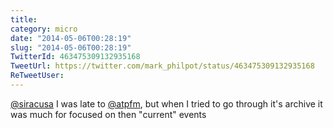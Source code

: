 ```yaml
---
title: 
category: micro
date: "2014-05-06T00:28:19"
slug: "2014-05-06T00:28:19"
TwitterId: 463475309132935168
TweetUrl: https://twitter.com/mark_philpot/status/463475309132935168
ReTweetUser: 
---
```


[@siracusa](https://twitter.com/siracusa) I was late to [@atpfm](https://twitter.com/atpfm), but when I tried to go through it's archive it was much for focused on then "current" events
